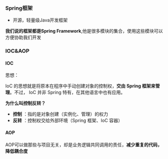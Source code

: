 ### Spring框架

- 开源，轻量级Java开发框架

**我们说的框架都是Spring Framework**,他是很多模块的集合，使用这些模块可以方便协助我们开发

### IOC&AOP

#### IOC

思想：

IoC 的思想就是将原本在程序中手动创建对象的控制权，**交由 Spring 框架来管理**。不过， IoC 并非 Spring 特有，在其他语言中也有应用。

**为什么叫控制反转？**

- **控制** ：指的是对象创建（实例化、管理）的权力
- **反转** ：控制权交给外部环境（Spring 框架、IoC 容器）

#### AOP

AOP可以做那些与项目无关，却是业务逻辑共同调用的责任，**减少重复的代码，降低耦合度**


